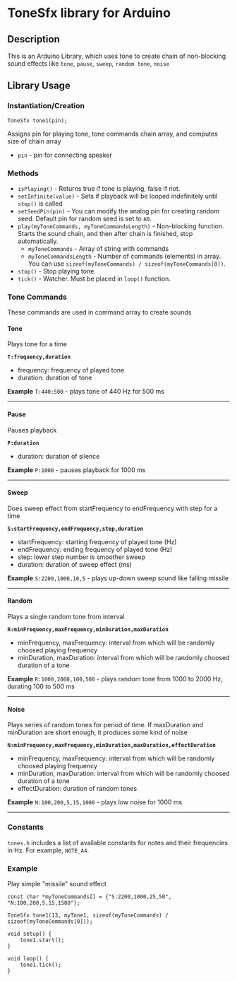 # ToneSfx library for Arduino

## Description
This is an Arduino Library, which uses tone to create chain of non-blocking sound effects like `tone`, `pause`, `sweep`, `random tone`, `noise`

## Library Usage
### Instantiation/Creation
`ToneSfx tone1(pin);`

Assigns pin for playing tone, tone commands chain array, and computes size of chain array

* `pin` - pin for connecting speaker

### Methods
* `isPlaying()` - Returns true if tone is playing, false if not.
* `setInfinite(value)` - Sets if playback will be looped indefinitely until `stop()` is called
* `setSeedPin(pin)` - You can modify the analog pin for creating random seed. Default pin for random seed is set to `A0`.
* `play(myToneCommands, myToneCommandsLength)` - Non-blocking function. Starts the sound chain, and then after chain is finished, stop automatically.
    * `myToneCommands` - Array of string with commands
    * `myToneCommandsLength` - Number of commands (elements) in array. You can use `sizeof(myToneCommands) / sizeof(myToneCommands[0])`.
* `stop()` - Stop playing tone.
* `tick()` - Watcher. Must be placed in `loop()` function.

### Tone Commands
These commands are used in command array to create sounds

#### Tone
Plays tone for a time

__`T:frequency,duration`__
* frequency: frequency of played tone
* duration: duration of tone

__Example__
`T:440:500` - plays tone of 440 Hz for 500 ms

---

#### Pause
Pauses playback

__`P:duration`__
* duration: duration of silence

__Example__
`P:1000` - pauses playback for 1000 ms

---

#### Sweep
Does sweep effect from startFrequency to endFrequency with step for a time

__`S:startFrequency,endFrequency,step,duration`__
* startFrequency: starting frequency of played tone (Hz)
* endFrequency: ending frequency of played tone (Hz)
* step: lower step number is smoother sweep
* duration: duration of sweep effect (ms)

__Example__
`S:2200,1000,10,5` - plays up-down sweep sound like falling missile

---

#### Random
Plays a single random tone from interval

__`R:minFrequency,maxFrequency,minDuration,maxDuration`__
* minFrequency, maxFrequency: interval from which will be randomly choosed playing frequency
* minDuration, maxDuration: interval from which will be randomly choosed duration of a tone

__Example__
`R:1000,2000,100,500` - plays random tone from 1000 to 2000 Hz, durating 100 to 500 ms

---

#### Noise
Plays series of random tones for period of time. If maxDuration and minDuration are short enough, it produces some kind of noise

__`N:minFrequency,maxFrequency,minDuration,maxDuration,effectDuration`__
* minFrequency, maxFrequency: interval from which will be randomly choosed playing frequency
* minDuration, maxDuration: interval from which will be randomly choosed duration of a tone
* effectDuration: duration of random tones

__Example__
`N:100,200,5,15,1000` - plays low noise for 1000 ms

---


### Constants
`tones.h` includes a list of available constants for notes and their frequencies in Hz. For example, `NOTE_A4`.

### Example
Play simple "missile" sound effect
```
const char *myToneCommands[] = {"S:2200,1000,25,50", "N:100,200,5,15,1500"};

ToneSfx tone1(13, myTone1, sizeof(myToneCommands) / sizeof(myToneCommands[0]));

void setup() {
    tone1.start();
}

void loop() {
    tone1.tick();
}
```

